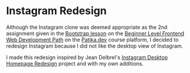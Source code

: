# Instagram Redesign

Although the Instagram clone was deemed appropriate as the 2nd assignment given in the [Bootstrap lesson](https://app.patika.dev/courses/bootstrap) on the [Beginner Level Frontend Web Development Path](https://app.patika.dev/paths/baslangic-seviye-frontend-web-development-patikasi) on the [Patika.dev](https://app.patika.dev/) course platform, I decided to redesign Instagram because I did not like the desktop view of Instagram.

I made this redesign inspired by Jean Delbrel's [Instagram Desktop Homepage Redesign](https://dribbble.com/shots/5469179-Instagram-Desktop-Homepage) project and with my own additions.
